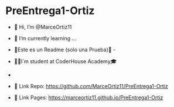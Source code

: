 # PreEntrega1-Ortiz

- 👋 Hi, I’m @MarceOrtiz11 
- 🌱 I’m currently learning ...


- 🙌Este es un Readme (solo una Prueba)🙌 -

- 👨‍🎓I´m student at CoderHouse Academy🎓 
-   


- 👀 Link Repo: https://github.com/MarceOrtiz11/PreEntrega1-Ortiz

- 🚀 Link Pages: https://marceortiz11.github.io/PreEntrega1-Ortiz